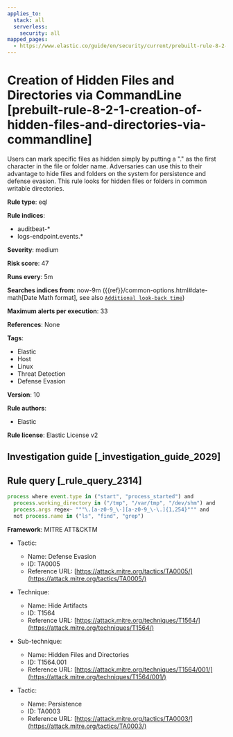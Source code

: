 ```yaml
---
applies_to:
  stack: all
  serverless:
    security: all
mapped_pages:
  - https://www.elastic.co/guide/en/security/current/prebuilt-rule-8-2-1-creation-of-hidden-files-and-directories-via-commandline.html
---
```


# Creation of Hidden Files and Directories via CommandLine [prebuilt-rule-8-2-1-creation-of-hidden-files-and-directories-via-commandline]

Users can mark specific files as hidden simply by putting a "." as the first character in the file or folder name. Adversaries can use this to their advantage to hide files and folders on the system for persistence and defense evasion. This rule looks for hidden files or folders in common writable directories.

**Rule type**: eql

**Rule indices**:

* auditbeat-*
* logs-endpoint.events.*

**Severity**: medium

**Risk score**: 47

**Runs every**: 5m

**Searches indices from**: now-9m ({{ref}}/common-options.html#date-math[Date Math format], see also [`Additional look-back time`](docs-content://solutions/security/detect-and-alert/create-detection-rule.md#rule-schedule))

**Maximum alerts per execution**: 33

**References**: None

**Tags**:

* Elastic
* Host
* Linux
* Threat Detection
* Defense Evasion

**Version**: 10

**Rule authors**:

* Elastic

**Rule license**: Elastic License v2

## Investigation guide [_investigation_guide_2029]



## Rule query [_rule_query_2314]

```js
process where event.type in ("start", "process_started") and
  process.working_directory in ("/tmp", "/var/tmp", "/dev/shm") and
  process.args regex~ """\.[a-z0-9_\-][a-z0-9_\-\.]{1,254}""" and
  not process.name in ("ls", "find", "grep")
```

**Framework**: MITRE ATT&CKTM

* Tactic:

    * Name: Defense Evasion
    * ID: TA0005
    * Reference URL: [https://attack.mitre.org/tactics/TA0005/](https://attack.mitre.org/tactics/TA0005/)

* Technique:

    * Name: Hide Artifacts
    * ID: T1564
    * Reference URL: [https://attack.mitre.org/techniques/T1564/](https://attack.mitre.org/techniques/T1564/)

* Sub-technique:

    * Name: Hidden Files and Directories
    * ID: T1564.001
    * Reference URL: [https://attack.mitre.org/techniques/T1564/001/](https://attack.mitre.org/techniques/T1564/001/)

* Tactic:

    * Name: Persistence
    * ID: TA0003
    * Reference URL: [https://attack.mitre.org/tactics/TA0003/](https://attack.mitre.org/tactics/TA0003/)



